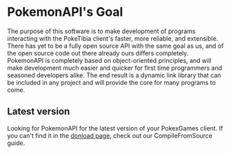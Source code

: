 # PokemonAPI's Goal #

The purpose of this software is to make development of programs interacting with the PokeTibia client's faster, more reliable, and extensible. There has yet to be a fully open source API with the same goal as us, and of the open source code out there already ours differs completely. PokemonAPI is completely based on object-oriented principles, and will make development much easier and quicker for first time programmers and seasoned developers alike. The end result is a dynamic link library that can be included in any project and will provide the core for many programs to come.

## Latest version ##
Looking for PokemonAPI for the latest version of your PokexGames client. If you can't find it in the [donload page](http://code.google.com/p/pokemonapi/downloads/list), check out our CompileFromSource guide.